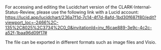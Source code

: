 For accessing and editing the Lucidchart version of the CLARK-Internal-Status-Review, please use the following link with a Lucid account: https://lucid.app/lucidchart/236a7f1d-7c14-4f7d-8afd-1bd30f687f80/edit?viewport_loc=-2466%2C-135%2C8025%2C3734%2C0_0&invitationId=inv_f6cae889-3e9c-4c2c-a52f-1baa96d09f17# 

The file can be exported in different formats such as image files and Visio.
